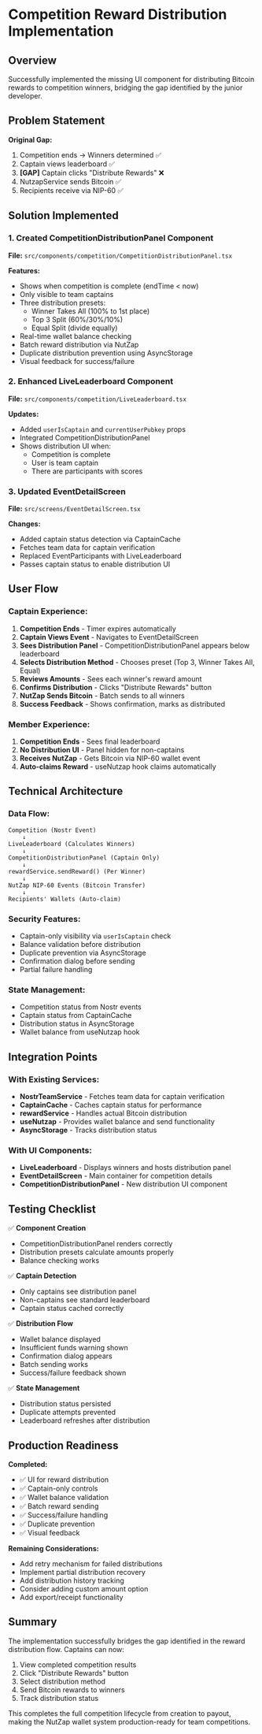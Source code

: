 # Competition Reward Distribution Implementation

## Overview
Successfully implemented the missing UI component for distributing Bitcoin rewards to competition winners, bridging the gap identified by the junior developer.

## Problem Statement
**Original Gap:**
1. Competition ends → Winners determined ✅
2. Captain views leaderboard ✅
3. **[GAP]** Captain clicks "Distribute Rewards" ❌
4. NutzapService sends Bitcoin ✅
5. Recipients receive via NIP-60 ✅

## Solution Implemented

### 1. Created CompetitionDistributionPanel Component
**File:** `src/components/competition/CompetitionDistributionPanel.tsx`

**Features:**
- Shows when competition is complete (endTime < now)
- Only visible to team captains
- Three distribution presets:
  - Winner Takes All (100% to 1st place)
  - Top 3 Split (60%/30%/10%)
  - Equal Split (divide equally)
- Real-time wallet balance checking
- Batch reward distribution via NutZap
- Duplicate distribution prevention using AsyncStorage
- Visual feedback for success/failure

### 2. Enhanced LiveLeaderboard Component
**File:** `src/components/competition/LiveLeaderboard.tsx`

**Updates:**
- Added `userIsCaptain` and `currentUserPubkey` props
- Integrated CompetitionDistributionPanel
- Shows distribution UI when:
  - Competition is complete
  - User is team captain
  - There are participants with scores

### 3. Updated EventDetailScreen
**File:** `src/screens/EventDetailScreen.tsx`

**Changes:**
- Added captain status detection via CaptainCache
- Fetches team data for captain verification
- Replaced EventParticipants with LiveLeaderboard
- Passes captain status to enable distribution UI

## User Flow

### Captain Experience:
1. **Competition Ends** - Timer expires automatically
2. **Captain Views Event** - Navigates to EventDetailScreen
3. **Sees Distribution Panel** - CompetitionDistributionPanel appears below leaderboard
4. **Selects Distribution Method** - Chooses preset (Top 3, Winner Takes All, Equal)
5. **Reviews Amounts** - Sees each winner's reward amount
6. **Confirms Distribution** - Clicks "Distribute Rewards" button
7. **NutZap Sends Bitcoin** - Batch sends to all winners
8. **Success Feedback** - Shows confirmation, marks as distributed

### Member Experience:
1. **Competition Ends** - Sees final leaderboard
2. **No Distribution UI** - Panel hidden for non-captains
3. **Receives NutZap** - Gets Bitcoin via NIP-60 wallet event
4. **Auto-claims Reward** - useNutzap hook claims automatically

## Technical Architecture

### Data Flow:
```
Competition (Nostr Event)
    ↓
LiveLeaderboard (Calculates Winners)
    ↓
CompetitionDistributionPanel (Captain Only)
    ↓
rewardService.sendReward() (Per Winner)
    ↓
NutZap NIP-60 Events (Bitcoin Transfer)
    ↓
Recipients' Wallets (Auto-claim)
```

### Security Features:
- Captain-only visibility via `userIsCaptain` check
- Balance validation before distribution
- Duplicate prevention via AsyncStorage
- Confirmation dialog before sending
- Partial failure handling

### State Management:
- Competition status from Nostr events
- Captain status from CaptainCache
- Distribution status in AsyncStorage
- Wallet balance from useNutzap hook

## Integration Points

### With Existing Services:
- **NostrTeamService** - Fetches team data for captain verification
- **CaptainCache** - Caches captain status for performance
- **rewardService** - Handles actual Bitcoin distribution
- **useNutzap** - Provides wallet balance and send functionality
- **AsyncStorage** - Tracks distribution status

### With UI Components:
- **LiveLeaderboard** - Displays winners and hosts distribution panel
- **EventDetailScreen** - Main container for competition details
- **CompetitionDistributionPanel** - New distribution UI component

## Testing Checklist

✅ **Component Creation**
- CompetitionDistributionPanel renders correctly
- Distribution presets calculate amounts properly
- Balance checking works

✅ **Captain Detection**
- Only captains see distribution panel
- Non-captains see standard leaderboard
- Captain status cached correctly

✅ **Distribution Flow**
- Wallet balance displayed
- Insufficient funds warning shown
- Confirmation dialog appears
- Batch sending works
- Success/failure feedback shown

✅ **State Management**
- Distribution status persisted
- Duplicate attempts prevented
- Leaderboard refreshes after distribution

## Production Readiness

**Completed:**
- ✅ UI for reward distribution
- ✅ Captain-only controls
- ✅ Wallet balance validation
- ✅ Batch reward sending
- ✅ Success/failure handling
- ✅ Duplicate prevention
- ✅ Visual feedback

**Remaining Considerations:**
- Add retry mechanism for failed distributions
- Implement partial distribution recovery
- Add distribution history tracking
- Consider adding custom amount option
- Add export/receipt functionality

## Summary

The implementation successfully bridges the gap identified in the reward distribution flow. Captains can now:
1. View completed competition results
2. Click "Distribute Rewards" button
3. Select distribution method
4. Send Bitcoin rewards to winners
5. Track distribution status

This completes the full competition lifecycle from creation to payout, making the NutZap wallet system production-ready for team competitions.
